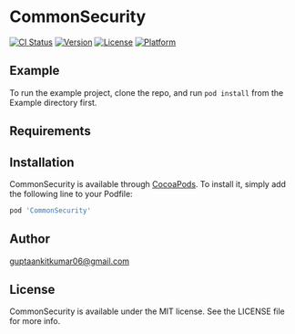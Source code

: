 # CommonSecurity

[![CI Status](https://img.shields.io/travis/guptaankitkumar06@gmail.com/CommonSecurity.svg?style=flat)](https://travis-ci.org/guptaankitkumar06@gmail.com//CommonSecurity)
[![Version](https://img.shields.io/cocoapods/v/CommonSecurity.svg?style=flat)](https://cocoapods.org/pods/CommonSecurity)
[![License](https://img.shields.io/cocoapods/l/CommonSecurity.svg?style=flat)](https://cocoapods.org/pods/CommonSecurity)
[![Platform](https://img.shields.io/cocoapods/p/CommonSecurity.svg?style=flat)](https://cocoapods.org/pods/CommonSecurity)

## Example

To run the example project, clone the repo, and run `pod install` from the Example directory first.

## Requirements

## Installation

CommonSecurity is available through [CocoaPods](https://cocoapods.org). To install
it, simply add the following line to your Podfile:

```ruby
pod 'CommonSecurity'
```

## Author

guptaankitkumar06@gmail.com

## License

CommonSecurity is available under the MIT license. See the LICENSE file for more info.
